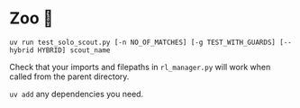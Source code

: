 # Zoo :circus_tent:

`uv run test_solo_scout.py [-n NO_OF_MATCHES] [-g TEST_WITH_GUARDS] [--hybrid HYBRID] scout_name`

Check that your imports and filepaths in `rl_manager.py` will work when called from the parent directory.

`uv add` any dependencies you need.
